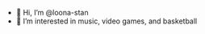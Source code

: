 - 👋 Hi, I’m @loona-stan
- 👀 I’m interested in music, video games, and basketball

<!---
loona-stan/loona-stan is a ✨ special ✨ repository because its `README.md` (this file) appears on your GitHub profile.
You can click the Preview link to take a look at your changes.
--->
